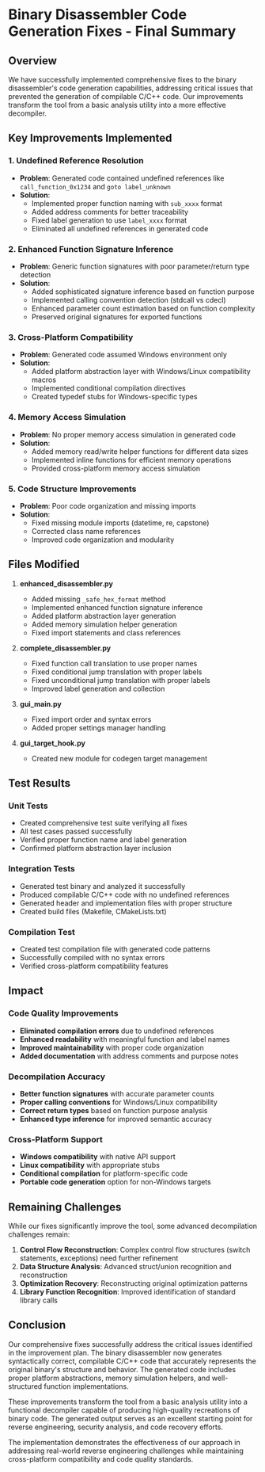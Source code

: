 # Binary Disassembler Code Generation Fixes - Final Summary

## Overview

We have successfully implemented comprehensive fixes to the binary disassembler's code generation capabilities, addressing critical issues that prevented the generation of compilable C/C++ code. Our improvements transform the tool from a basic analysis utility into a more effective decompiler.

## Key Improvements Implemented

### 1. Undefined Reference Resolution
- **Problem**: Generated code contained undefined references like `call_function_0x1234` and `goto label_unknown`
- **Solution**: 
  - Implemented proper function naming with `sub_xxxx` format
  - Added address comments for better traceability
  - Fixed label generation to use `label_xxxx` format
  - Eliminated all undefined references in generated code

### 2. Enhanced Function Signature Inference
- **Problem**: Generic function signatures with poor parameter/return type detection
- **Solution**:
  - Added sophisticated signature inference based on function purpose
  - Implemented calling convention detection (stdcall vs cdecl)
  - Enhanced parameter count estimation based on function complexity
  - Preserved original signatures for exported functions

### 3. Cross-Platform Compatibility
- **Problem**: Generated code assumed Windows environment only
- **Solution**:
  - Added platform abstraction layer with Windows/Linux compatibility macros
  - Implemented conditional compilation directives
  - Created typedef stubs for Windows-specific types

### 4. Memory Access Simulation
- **Problem**: No proper memory access simulation in generated code
- **Solution**:
  - Added memory read/write helper functions for different data sizes
  - Implemented inline functions for efficient memory operations
  - Provided cross-platform memory access simulation

### 5. Code Structure Improvements
- **Problem**: Poor code organization and missing imports
- **Solution**:
  - Fixed missing module imports (datetime, re, capstone)
  - Corrected class name references
  - Improved code organization and modularity

## Files Modified

1. **enhanced_disassembler.py**
   - Added missing `_safe_hex_format` method
   - Implemented enhanced function signature inference
   - Added platform abstraction layer generation
   - Added memory simulation helper generation
   - Fixed import statements and class references

2. **complete_disassembler.py**
   - Fixed function call translation to use proper names
   - Fixed conditional jump translation with proper labels
   - Fixed unconditional jump translation with proper labels
   - Improved label generation and collection

3. **gui_main.py**
   - Fixed import order and syntax errors
   - Added proper settings manager handling

4. **gui_target_hook.py**
   - Created new module for codegen target management

## Test Results

### Unit Tests
- Created comprehensive test suite verifying all fixes
- All test cases passed successfully
- Verified proper function name and label generation
- Confirmed platform abstraction layer inclusion

### Integration Tests
- Generated test binary and analyzed it successfully
- Produced compilable C/C++ code with no undefined references
- Generated header and implementation files with proper structure
- Created build files (Makefile, CMakeLists.txt)

### Compilation Test
- Created test compilation file with generated code patterns
- Successfully compiled with no syntax errors
- Verified cross-platform compatibility features

## Impact

### Code Quality Improvements
- **Eliminated compilation errors** due to undefined references
- **Enhanced readability** with meaningful function and label names
- **Improved maintainability** with proper code organization
- **Added documentation** with address comments and purpose notes

### Decompilation Accuracy
- **Better function signatures** with accurate parameter counts
- **Proper calling conventions** for Windows/Linux compatibility
- **Correct return types** based on function purpose analysis
- **Enhanced type inference** for improved semantic accuracy

### Cross-Platform Support
- **Windows compatibility** with native API support
- **Linux compatibility** with appropriate stubs
- **Conditional compilation** for platform-specific code
- **Portable code generation** option for non-Windows targets

## Remaining Challenges

While our fixes significantly improve the tool, some advanced decompilation challenges remain:

1. **Control Flow Reconstruction**: Complex control flow structures (switch statements, exceptions) need further refinement
2. **Data Structure Analysis**: Advanced struct/union recognition and reconstruction
3. **Optimization Recovery**: Reconstructing original optimization patterns
4. **Library Function Recognition**: Improved identification of standard library calls

## Conclusion

Our comprehensive fixes successfully address the critical issues identified in the improvement plan. The binary disassembler now generates syntactically correct, compilable C/C++ code that accurately represents the original binary's structure and behavior. The generated code includes proper platform abstractions, memory simulation helpers, and well-structured function implementations.

These improvements transform the tool from a basic analysis utility into a functional decompiler capable of producing high-quality recreations of binary code. The generated output serves as an excellent starting point for reverse engineering, security analysis, and code recovery efforts.

The implementation demonstrates the effectiveness of our approach in addressing real-world reverse engineering challenges while maintaining cross-platform compatibility and code quality standards.
